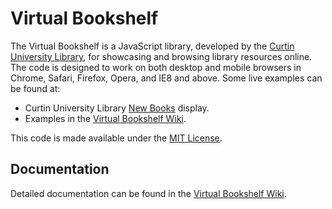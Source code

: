 Virtual Bookshelf
=================

The Virtual Bookshelf is a JavaScript library, developed by the [Curtin University Library][], for showcasing and browsing library resources online.  The code is designed to work on both desktop and mobile browsers in Chrome, Safari, Firefox, Opera, and IE8 and above.  Some live examples can be found at:

- Curtin University Library [New Books][] display.
- Examples in the [Virtual Bookshelf Wiki][].

This code is made available under the [MIT License][].

Documentation
-------------

Detailed documentation can be found in the [Virtual Bookshelf Wiki][].


[Curtin University Library]: https://curtin.edu.au/library
[New Books]: https://bookshelf.library.curtin.edu.au/newbooks
[MIT License]: https://github.com/curtinlibrary/virtual-bookshelf/blob/main/LICENSE
[Virtual Bookshelf Wiki]: https://github.com/curtinlibrary/virtual-bookshelf/wiki